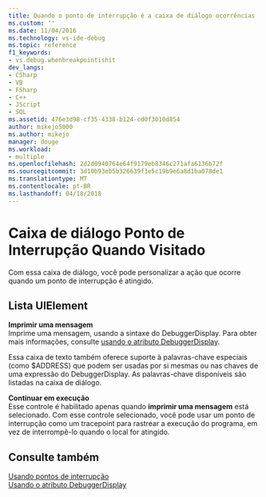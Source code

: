 ```yaml
---
title: Quando o ponto de interrupção é a caixa de diálogo ocorrências | Microsoft Docs
ms.custom: ''
ms.date: 11/04/2016
ms.technology: vs-ide-debug
ms.topic: reference
f1_keywords:
- vs.debug.whenbreakpointishit
dev_langs:
- CSharp
- VB
- FSharp
- C++
- JScript
- SQL
ms.assetid: 476e3d98-cf35-4338-b124-cd0f3010d854
author: mikejo5000
ms.author: mikejo
manager: douge
ms.workload:
- multiple
ms.openlocfilehash: 2d2d0940764e64f9179eb8346c271afa6136b72f
ms.sourcegitcommit: 3d10b93eb5b326639f3e5c19b9e6a8d1ba078de1
ms.translationtype: MT
ms.contentlocale: pt-BR
ms.lasthandoff: 04/18/2018
---
```

# <a name="when-breakpoint-is-hit-dialog-box"></a>Caixa de diálogo Ponto de Interrupção Quando Visitado
Com essa caixa de diálogo, você pode personalizar a ação que ocorre quando um ponto de interrupção é atingido.  
  
## <a name="uielement-list"></a>Lista UIElement  
 **Imprimir uma mensagem**  
 Imprime uma mensagem, usando a sintaxe do DebuggerDisplay. Para obter mais informações, consulte [usando o atributo DebuggerDisplay](../debugger/using-the-debuggerdisplay-attribute.md).  
  
 Essa caixa de texto também oferece suporte à palavras-chave especiais (como $ADDRESS) que podem ser usadas por si mesmas ou nas chaves de uma expressão do DebuggerDisplay. As palavras-chave disponíveis são listadas na caixa de diálogo.  
  
 **Continuar em execução**  
 Esse controle é habilitado apenas quando **imprimir uma mensagem** está selecionado. Com esse controle selecionado, você pode usar um ponto de interrupção como um tracepoint para rastrear a execução do programa, em vez de interrompê-lo quando o local for atingido.  
  
## <a name="see-also"></a>Consulte também  
 [Usando pontos de interrupção](../debugger/using-breakpoints.md)   
 [Usando o atributo DebuggerDisplay](../debugger/using-the-debuggerdisplay-attribute.md)